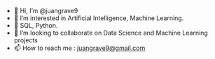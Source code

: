 - 👋 Hi, I’m @juangrave9
- 👀 I’m interested in Artificial Intelligence, Machine Learning.
- 🌱 SQL, Python.
- 💞️ I’m looking to collaborate on Data Science and Machine Learning projects
- 📫 How to reach me : juangrave9@gmail.com

<!---
juangrave9/juangrave9 is a ✨ special ✨ repository because its `README.md` (this file) appears on your GitHub profile.
You can click the Preview link to take a look at your changes.
--->
